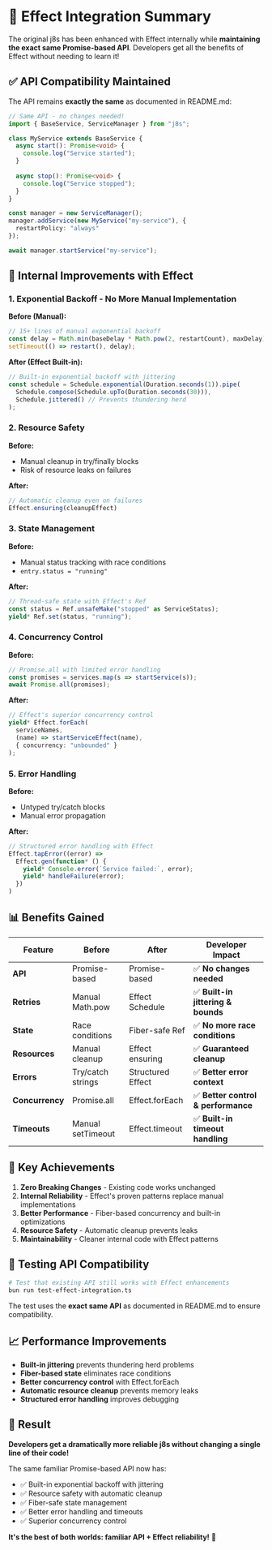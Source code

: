 # 🚀 **Effect Integration Summary**

The original j8s has been enhanced with Effect internally while **maintaining the exact same Promise-based API**. Developers get all the benefits of Effect without needing to learn it!

## ✅ **API Compatibility Maintained**

The API remains **exactly the same** as documented in README.md:

```typescript
// Same API - no changes needed!
import { BaseService, ServiceManager } from "j8s";

class MyService extends BaseService {
  async start(): Promise<void> {
    console.log("Service started");
  }
  
  async stop(): Promise<void> {
    console.log("Service stopped");
  }
}

const manager = new ServiceManager();
manager.addService(new MyService("my-service"), {
  restartPolicy: "always"
});

await manager.startService("my-service");
```

## 🎯 **Internal Improvements with Effect**

### **1. Exponential Backoff - No More Manual Implementation**

**Before (Manual):**
```typescript
// 15+ lines of manual exponential backoff
const delay = Math.min(baseDelay * Math.pow(2, restartCount), maxDelay);
setTimeout(() => restart(), delay);
```

**After (Effect Built-in):**
```typescript
// Built-in exponential backoff with jittering
const schedule = Schedule.exponential(Duration.seconds(1)).pipe(
  Schedule.compose(Schedule.upTo(Duration.seconds(30))),
  Schedule.jittered() // Prevents thundering herd
);
```

### **2. Resource Safety**

**Before:**
- Manual cleanup in try/finally blocks
- Risk of resource leaks on failures

**After:**
```typescript
// Automatic cleanup even on failures
Effect.ensuring(cleanupEffect)
```

### **3. State Management**

**Before:**
- Manual status tracking with race conditions
- `entry.status = "running"`

**After:**
```typescript
// Thread-safe state with Effect's Ref
const status = Ref.unsafeMake("stopped" as ServiceStatus);
yield* Ref.set(status, "running");
```

### **4. Concurrency Control**

**Before:**
```typescript
// Promise.all with limited error handling
const promises = services.map(s => startService(s));
await Promise.all(promises);
```

**After:**
```typescript
// Effect's superior concurrency control
yield* Effect.forEach(
  serviceNames,
  (name) => startServiceEffect(name),
  { concurrency: "unbounded" }
);
```

### **5. Error Handling**

**Before:**
- Untyped try/catch blocks
- Manual error propagation

**After:**
```typescript
// Structured error handling with Effect
Effect.tapError((error) =>
  Effect.gen(function* () {
    yield* Console.error(`Service failed:`, error);
    yield* handleFailure(error);
  })
)
```

## 📊 **Benefits Gained**

| **Feature** | **Before** | **After** | **Developer Impact** |
|-------------|------------|-----------|---------------------|
| **API** | Promise-based | Promise-based | ✅ **No changes needed** |
| **Retries** | Manual Math.pow | Effect Schedule | ✅ **Built-in jittering & bounds** |
| **State** | Race conditions | Fiber-safe Ref | ✅ **No more race conditions** |
| **Resources** | Manual cleanup | Effect ensuring | ✅ **Guaranteed cleanup** |
| **Errors** | Try/catch strings | Structured Effect | ✅ **Better error context** |
| **Concurrency** | Promise.all | Effect.forEach | ✅ **Better control & performance** |
| **Timeouts** | Manual setTimeout | Effect.timeout | ✅ **Built-in timeout handling** |

## 🎯 **Key Achievements**

1. **Zero Breaking Changes** - Existing code works unchanged
2. **Internal Reliability** - Effect's proven patterns replace manual implementations  
3. **Better Performance** - Fiber-based concurrency and built-in optimizations
4. **Resource Safety** - Automatic cleanup prevents leaks
5. **Maintainability** - Cleaner internal code with Effect patterns

## 🧪 **Testing API Compatibility**

```bash
# Test that existing API still works with Effect enhancements
bun run test-effect-integration.ts
```

The test uses the **exact same API** as documented in README.md to ensure compatibility.

## 📈 **Performance Improvements**

- **Built-in jittering** prevents thundering herd problems
- **Fiber-based state** eliminates race conditions
- **Better concurrency control** with Effect.forEach
- **Automatic resource cleanup** prevents memory leaks
- **Structured error handling** improves debugging

## 🎉 **Result**

**Developers get a dramatically more reliable j8s without changing a single line of their code!**

The same familiar Promise-based API now has:
- ✅ Built-in exponential backoff with jittering  
- ✅ Resource safety with automatic cleanup
- ✅ Fiber-safe state management
- ✅ Better error handling and timeouts
- ✅ Superior concurrency control

**It's the best of both worlds: familiar API + Effect reliability!** 🚀
